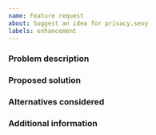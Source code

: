 ```yaml
---
name: Feature request
about: Suggest an idea for privacy.sexy
labels: enhancement
---
```


<!--
Thank you for suggesting an idea to improve privacy better 🤗.
Please fill in as much of the template below as you're able.
-->

### Problem description

<!--
What are we trying to solve?
Please add a clear and concise description of the problem you are seeking to solve with this feature request.
E.g. I'm always frustrated when [...]
-->

### Proposed solution

<!--
Describe the solution you'd like in a clear and concise manner.
-->

### Alternatives considered

<!--
A clear and concise description of any alternative solutions or features you've considered.
-->

### Additional information

<!--
If applicable, add any other context or screenshots about the feature request here.
-->
